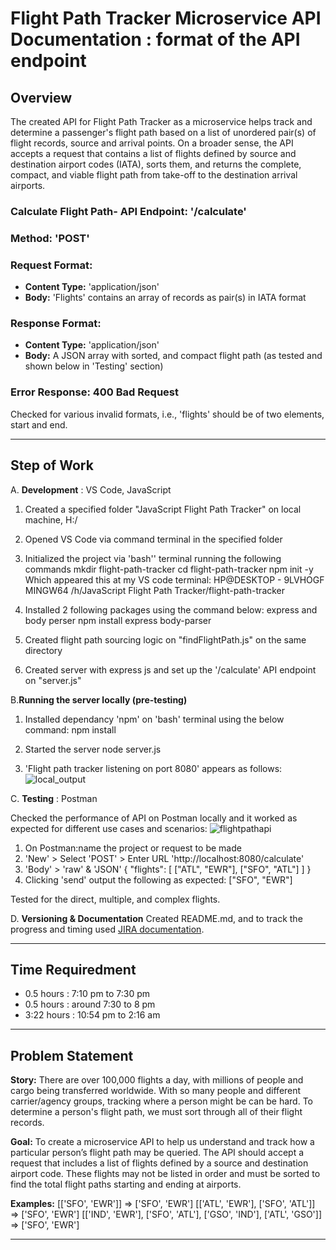 # Flight Path Tracker Microservice API Documentation : format of the API endpoint

## Overview
The created API for Flight Path Tracker as a microservice helps track and determine a passenger's flight path based on a list of unordered pair(s) of flight records, source and arrival points.
On a broader sense, the API accepts a request that contains a list of flights defined by source and destination airport codes (IATA), sorts them, and returns the complete, compact, and viable flight path from take-off to the destination arrival airports.

### Calculate Flight Path- API Endpoint: '/calculate'
### Method: 'POST'
### Request Format:
 * __Content Type:__ 'application/json'
 * __Body:__ 'Flights' contains an array of records as pair(s) in IATA format
### Response Format:
 * __Content Type:__ 'application/json'
 * __Body:__ A JSON array with sorted, and compact flight path (as tested and shown below in 'Testing' section)

### Error Response: 400 Bad Request
Checked for various invalid formats, i.e., 'flights' should be of two elements, start and end.
  
__________________________________________________________________________________________________________________________________________________________
## Step of Work

A. **Development** : VS Code, JavaScript

1. Created a specified folder "JavaScript Flight Path Tracker" on local machine, H:/

2. Opened VS Code via command terminal in the specified folder

3. Initialized the project via 'bash'' terminal running the following commands
    mkdir flight-path-tracker
    cd flight-path-tracker
    npm init -y
Which appeared this at my VS code terminal:
HP@DESKTOP - 9LVHOGF MINGW64 /h/JavaScript Flight Path Tracker/flight-path-tracker

4. Installed 2 following packages using the command below: express and body perser
   npm install express body-parser

5. Created flight path sourcing logic on "findFlightPath.js" on the same directory

6. Created server with express js and set up the '/calculate' API endpoint on "server.js"

B.**Running the server locally (pre-testing)**
1. Installed dependancy 'npm' on 'bash' terminal using the below command:
     npm install
   
3. Started the server
     node server.js

4. 'Flight path tracker listening on port 8080' appears as follows:
   ![local_output](https://github.com/NavidBinAhmed/JavaScript-flight-path-tracker/assets/45857107/d606b5a7-e779-451a-bcc1-261b987d60f1)


C. **Testing** : Postman

Checked the performance of API on Postman locally and it worked as expected for different use cases and scenarios:
![flightpathapi](https://github.com/NavidBinAhmed/JavaScript-flight-path-tracker/assets/45857107/0d5e10f9-bb41-4d7c-a3bc-a65ac977b42b)

1. On Postman:name the project or request to be made
2. 'New' > Select 'POST' > Enter URL 'http://localhost:8080/calculate'
3. 'Body' > 'raw' & 'JSON' 
   {
    "flights": [
        ["ATL", "EWR"],
        ["SFO", "ATL"]
    ]
}
5. Clicking 'send' output the following as expected:
   ["SFO", "EWR"]

Tested for the direct, multiple, and complex flights.

D. **Versioning & Documentation**
Created README.md, and to track the progress and timing used [JIRA documentation](https://navidbinahmed.atlassian.net/jira/software/projects/KAN/boards/1/timeline).

__________________________________________________________________________________________________________________________________________________________
## Time Requiredment 
- 0.5 hours : 7:10 pm to 7:30 pm
- 0.5 hours : around 7:30 to 8 pm
- 3:22 hours : 10:54 pm to 2:16 am 
__________________________________________________________________________________________________________________________________________________________
## Problem Statement

**Story:** There are over 100,000 flights a day, with millions of people and cargo being transferred worldwide. With so many people and different carrier/agency groups, tracking where a person might be can be hard. To determine a person's flight path, we must sort through all of their flight records.

**Goal:** To create a microservice API to help us understand and track how a particular person’s flight path may be queried. The API should accept a request that includes a list of flights defined by a source and destination airport code. These flights may not be listed in order and must be sorted to find the total flight paths starting and ending at airports.

**Examples:** 
[['SFO', 'EWR']]                                                                    => ['SFO', 'EWR']
[['ATL', 'EWR'], ['SFO', 'ATL']]                                                    => ['SFO', 'EWR']
[['IND', 'EWR'], ['SFO', 'ATL'], ['GSO', 'IND'], ['ATL', 'GSO']]                    => ['SFO', 'EWR']

__________________________________________________________________________________________________________________________________________________________
